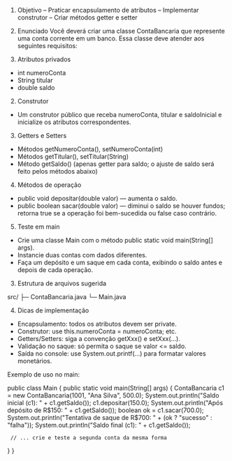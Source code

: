 1. Objetivo
– Praticar encapsulamento de atributos
– Implementar construtor
– Criar métodos getter e setter

2. Enunciado
Você deverá criar uma classe ContaBancaria que represente uma conta corrente em um banco. Essa
classe deve atender aos seguintes requisitos:
1. Atributos privados
- int numeroConta
- String titular
- double saldo
2. Construtor
- Um construtor público que receba numeroConta, titular e saldoInicial e inicialize os
  atributos correspondentes.
3. Getters e Setters
- Métodos getNumeroConta(), setNumeroConta(int)
- Métodos getTitular(), setTitular(String)
- Método getSaldo() (apenas getter para saldo; o ajuste de saldo será feito pelos métodos
abaixo)
4. Métodos de operação
- public void depositar(double valor) — aumenta o saldo.
- public boolean sacar(double valor) — diminui o saldo se houver fundos; retorna true
  se a operação foi bem-sucedida ou false caso contrário.
5. Teste em main
- Crie uma classe Main com o método public static void main(String[] args).
- Instancie duas contas com dados diferentes.
- Faça um depósito e um saque em cada conta, exibindo o saldo antes e depois de cada
  operação.
  
3. Estrutura de arquivos sugerida

src/
 ├─ ContaBancaria.java
 └─ Main.java
 
4. Dicas de implementação
- Encapsulamento: todos os atributos devem ser private.
- Construtor: use this.numeroConta = numeroConta; etc.
- Getters/Setters: siga a convenção getXxx() e setXxx(...).
- Validação no saque: só permita o saque se valor <= saldo.
- Saída no console: use System.out.printf(...) para formatar valores monetários.
  
Exemplo de uso no main:

public class Main {
 public static void main(String[] args) {
     ContaBancaria c1 = new ContaBancaria(1001, "Ana Silva", 500.0);
     System.out.println("Saldo inicial (c1): " + c1.getSaldo());
     c1.depositar(150.0);
     System.out.println("Após depósito de R$150: " + c1.getSaldo());
     boolean ok = c1.sacar(700.0);
     System.out.println("Tentativa de saque de R$700: " + (ok ? "sucesso" :
"falha"));
     System.out.println("Saldo final (c1): " + c1.getSaldo());

     // ... crie e teste a segunda conta da mesma forma
 }
}
